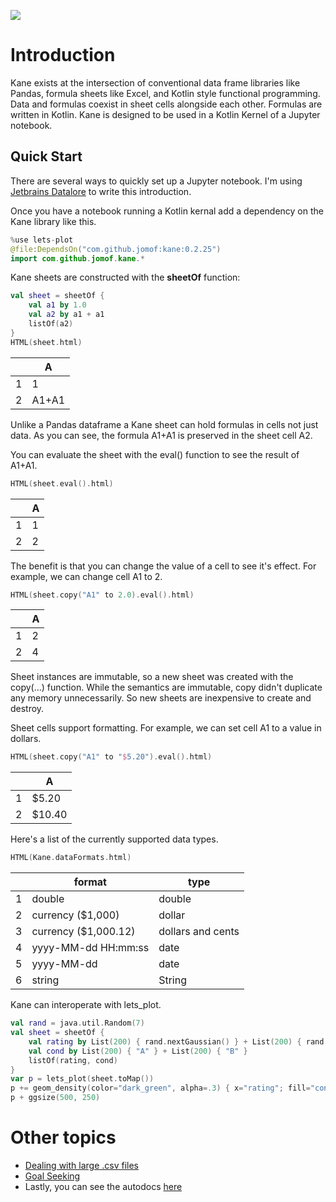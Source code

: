 [![](https://jitpack.io/v/jomof/kane.svg)](https://jitpack.io/#jomof/kane)

# Introduction
Kane exists at the intersection of conventional data frame libraries like Pandas, formula sheets like Excel, and Kotlin style functional programming. Data and formulas coexist in sheet cells alongside each other. Formulas are written in Kotlin. Kane is designed to be used in a Kotlin Kernel of a Jupyter notebook.

## Quick Start
There are several ways to quickly set up a Jupyter notebook. I'm using [Jetbrains Datalore](https://datalore.jetbrains.com/) to write this introduction.

Once you have a notebook running a Kotlin kernal add a dependency on the Kane library like this.


```kotlin
%use lets-plot
@file:DependsOn("com.github.jomof:kane:0.2.25")
import com.github.jomof.kane.*
```


<div id="tEIogq"></div>
<script type="text/javascript" data-lets-plot-script="library">
    if(!window.letsPlotCallQueue) {
        window.letsPlotCallQueue = [];
    }; 
    window.letsPlotCall = function(f) {
        window.letsPlotCallQueue.push(f);
    };
    (function() {
        var script = document.createElement("script");
        script.type = "text/javascript";
        script.src = "https://dl.bintray.com/jetbrains/lets-plot/lets-plot-1.5.2.min.js";
        script.onload = function() {
            window.letsPlotCall = function(f) {f();};
            window.letsPlotCallQueue.forEach(function(f) {f();});
            window.letsPlotCallQueue = [];


        };
        script.onerror = function(event) {
            window.letsPlotCall = function(f) {};
            window.letsPlotCallQueue = [];
            var div = document.createElement("div");
            div.style.color = 'darkred';
            div.textContent = 'Error loading Lets-Plot JS';
            document.getElementById("tEIogq").appendChild(div);
        };
        var e = document.getElementById("tEIogq");
        e.appendChild(script);
    })();
</script>


Kane sheets are constructed with the **sheetOf** function:


```kotlin
val sheet = sheetOf {
    val a1 by 1.0
    val a2 by a1 + a1
    listOf(a2)
}
HTML(sheet.html)
```





<table id="table_id" class="display">
<thead><tr>
  <th/><th>A</th></thead></tr>
  <tbody>
    <tr><td>1</td><td>1</td></tr>
    <tr><td>2</td><td>A1+A1</td></tr>
  </tbody>
</table>




Unlike a Pandas dataframe a Kane sheet can hold formulas in cells not just data. As you can see, the formula A1+A1 is preserved in the sheet cell A2.

You can evaluate the sheet with the eval() function to see the result of A1+A1.


```kotlin
HTML(sheet.eval().html)
```





<table id="table_id" class="display">
<thead><tr>
  <th/><th>A</th></thead></tr>
  <tbody>
    <tr><td>1</td><td>1</td></tr>
    <tr><td>2</td><td>2</td></tr>
  </tbody>
</table>




The benefit is that you can change the value of a cell to see it's effect. For example, we can change cell A1 to 2. 


```kotlin
HTML(sheet.copy("A1" to 2.0).eval().html)
```





<table id="table_id" class="display">
<thead><tr>
  <th/><th>A</th></thead></tr>
  <tbody>
    <tr><td>1</td><td>2</td></tr>
    <tr><td>2</td><td>4</td></tr>
  </tbody>
</table>




Sheet instances are immutable, so a new sheet was created with the copy(...) function. While the semantics are immutable, copy didn't duplicate any memory unnecessarily. So new sheets are inexpensive to create and destroy. 

Sheet cells support formatting. For example, we can set cell A1 to a value in dollars.


```kotlin
HTML(sheet.copy("A1" to "$5.20").eval().html)
```





<table id="table_id" class="display">
<thead><tr>
  <th/><th>A</th></thead></tr>
  <tbody>
    <tr><td>1</td><td>$5.20</td></tr>
    <tr><td>2</td><td>$10.40</td></tr>
  </tbody>
</table>




Here's a list of the currently supported data types.


```kotlin
HTML(Kane.dataFormats.html)
```





<table id="table_id" class="display">
<thead><tr>
  <th/><th>format</th><th>type</th></thead></tr>
  <tbody>
    <tr><td>1</td><td>double</td><td>double</td></tr>
    <tr><td>2</td><td>currency ($1,000)</td><td>dollar</td></tr>
    <tr><td>3</td><td>currency ($1,000.12)</td><td>dollars and cents</td></tr>
    <tr><td>4</td><td>yyyy-MM-dd HH:mm:ss</td><td>date</td></tr>
    <tr><td>5</td><td>yyyy-MM-dd</td><td>date</td></tr>
    <tr><td>6</td><td>string</td><td>String</td></tr>
  </tbody>
</table>




Kane can interoperate with lets_plot.


```kotlin
val rand = java.util.Random(7)
val sheet = sheetOf {
    val rating by List(200) { rand.nextGaussian() } + List(200) { rand.nextGaussian() * 1.5 + 1.5 }
    val cond by List(200) { "A" } + List(200) { "B" }
    listOf(rating, cond)
}
var p = lets_plot(sheet.toMap())
p += geom_density(color="dark_green", alpha=.3) { x="rating"; fill="cond" }
p + ggsize(500, 250)
```




   <div id="Rq9MIt"></div>
   <script type="text/javascript" data-lets-plot-script="plot">
       (function() {
           var plotSpec={
'mapping':{
},
'data':{
},
'ggsize':{
'width':500,
'height':250
},
'kind':"plot",
'scales':[],
'layers':[{
'stat':"density",
'mapping':{
'x':"rating",
'fill':"cond"
},
'color':"dark_green",
'data':{
'rating':[-3.1389504569691082,-3.1198384477881436,-3.1007264386071784,-3.0816144294262138,-3.0625024202452487,-3.043390411064284,-3.024278401883319,-3.005166392702354,-2.986054383521389,-2.9669423743404244,-2.9478303651594593,-2.9287183559784946,-2.9096063467975295,-2.890494337616565,-2.8713823284355997,-2.852270319254635,-2.83315831007367,-2.8140463008927052,-2.79493429171174,-2.7758222825307755,-2.7567102733498103,-2.7375982641688457,-2.7184862549878805,-2.699374245806916,-2.6802622366259508,-2.661150227444986,-2.642038218264021,-2.6229262090830563,-2.603814199902091,-2.5847021907211265,-2.5655901815401614,-2.5464781723591967,-2.5273661631782316,-2.508254153997267,-2.489142144816302,-2.470030135635337,-2.450918126454372,-2.4318061172734073,-2.4126941080924422,-2.3935820989114776,-2.3744700897305124,-2.3553580805495478,-2.3362460713685826,-2.317134062187618,-2.298022053006653,-2.278910043825688,-2.259798034644723,-2.2406860254637584,-2.2215740162827933,-2.2024620071018286,-2.183349997920864,-2.164237988739899,-2.1451259795589337,-2.126013970377969,-2.1069019611970043,-2.0877899520160392,-2.068677942835074,-2.0495659336541094,-2.0304539244731448,-2.0113419152921796,-1.9922299061112148,-1.9731178969302499,-1.954005887749285,-1.93489387856832,-1.9157818693873552,-1.8966698602063903,-1.8775578510254254,-1.8584458418444605,-1.8393338326634956,-1.8202218234825307,-1.8011098143015658,-1.781997805120601,-1.762885795939636,-1.7437737867586711,-1.7246617775777062,-1.7055497683967413,-1.6864377592157764,-1.6673257500348115,-1.6482137408538466,-1.6291017316728817,-1.6099897224919169,-1.590877713310952,-1.571765704129987,-1.5526536949490222,-1.5335416857680573,-1.5144296765870924,-1.4953176674061275,-1.4762056582251626,-1.4570936490441977,-1.4379816398632328,-1.418869630682268,-1.399757621501303,-1.3806456123203381,-1.3615336031393732,-1.3424215939584083,-1.3233095847774434,-1.3041975755964788,-1.2850855664155139,-1.265973557234549,-1.246861548053584,-1.2277495388726192,-1.2086375296916543,-1.1895255205106894,-1.1704135113297245,-1.1513015021487596,-1.1321894929677945,-1.1130774837868298,-1.0939654746058647,-1.0748534654249,-1.055741456243935,-1.0366294470629702,-1.017517437882005,-0.9984054287010404,-0.9792934195200753,-0.9601814103391106,-0.9410694011581455,-0.9219573919771809,-0.9028453827962157,-0.8837333736152511,-0.8646213644342859,-0.8455093552533213,-0.8263973460723562,-0.8072853368913915,-0.7881733277104264,-0.7690613185294617,-0.7499493093484966,-0.7308373001675319,-0.7117252909865668,-0.6926132818056021,-0.6735012726246374,-0.6543892634436723,-0.6352772542627076,-0.6161652450817425,-0.5970532359007779,-0.5779412267198127,-0.5588292175388481,-0.539717208357883,-0.5206051991769183,-0.5014931899959532,-0.4823811808149885,-0.46326917163402337,-0.4441571624530587,-0.4250451532720936,-0.4059331440911289,-0.3868211349101638,-0.3677091257291991,-0.348597116548234,-0.3294851073672693,-0.3103730981863042,-0.29126108900533954,-0.2721490798243744,-0.25303707064340974,-0.23392506146244463,-0.21481305228147995,-0.19570104310051484,-0.17658903391955016,-0.15747702473858505,-0.13836501555762037,-0.11925300637665526,-0.10014099719569058,-0.08102898801472547,-0.061916978833760794,-0.04280496965279568,-0.023692960471831004,-0.004580951290865887,0.014531057890098786,0.033643067071063903,0.05275507625202858,0.0718670854329937,0.09097909461395837,0.11009110379492348,0.12920311297588816,0.14831512215685327,0.16742713133781795,0.18653914051878306,0.20565114969974774,0.22476315888071285,0.24387516806167753,0.26298717724264264,0.2820991864236073,0.30121119560457243,0.3203232047855371,0.3394352139665022,0.3585472231474669,0.377659232328432,0.3967712415093967,0.4158832506903618,0.4349952598713265,0.4541072690522916,0.47321927823325627,0.4923312874142214,0.5114432965951861,0.5305553057761507,0.5496673149571158,0.5687793241380805,0.5878913333190456,0.6070033425000103,0.6261153516809754,0.6452273608619401,0.6643393700429052,0.6834513792238699,0.702563388404835,0.7216753975857997,0.7407874067667648,0.7598994159477295,0.7790114251286946,0.7981234343096593,0.8172354434906244,0.836347452671589,0.8554594618525542,0.8745714710335193,0.8936834802144835,0.9127954893954486,0.9319074985764138,0.9510195077573789,0.9701315169383431,0.9892435261193082,1.0083555353002733,1.0274675444812384,1.0465795536622027,1.0656915628431678,1.084803572024133,1.103915581205098,1.1230275903860623,1.1421395995670274,1.1612516087479925,1.1803636179289576,1.1994756271099218,1.218587636290887,1.237699645471852,1.2568116546528172,1.2759236638337814,1.2950356730147465,1.3141476821957117,1.3332596913766768,1.352371700557641,1.3714837097386061,1.3905957189195712,1.4097077281005364,1.4288197372815006,1.4479317464624657,1.4670437556434308,1.486155764824396,1.5052677740053602,1.5243797831863253,1.5434917923672904,1.5626038015482555,1.5817158107292197,1.6008278199101849,1.61993982909115,1.639051838272115,1.6581638474530793,1.6772758566340444,1.6963878658150096,1.7154998749959747,1.734611884176939,1.753723893357904,1.7728359025388691,1.7919479117198334,1.8110599209007985,1.8301719300817636,1.8492839392627287,1.868395948443693,1.887507957624658,1.9066199668056232,1.9257319759865883,1.9448439851675525,1.9639559943485176,1.9830680035294828,2.002180012710448,2.021292021891412,2.0404040310723772,2.0595160402533423,2.0786280494343075,2.0977400586152717,2.116852067796237,2.135964076977202,2.155076086158167,2.1741880953391313,2.1933001045200964,2.2124121137010615,2.2315241228820266,2.250636132062991,2.269748141243956,2.288860150424921,2.307972159605886,2.3270841687868504,2.3461961779678155,2.3653081871487807,2.384420196329746,2.40353220551071,2.422644214691675,2.4417562238726402,2.4608682330536054,2.4799802422345696,2.4990922514155347,2.5182042605965,2.537316269777465,2.556428278958429,2.5755402881393943,2.5946522973203594,2.6137643065013245,2.6328763156822887,2.651988324863254,2.671100334044219,2.690212343225184,2.7093243524061483,2.7284363615871134,2.7475483707680786,2.7666603799490437,2.785772389130008,2.804884398310973,2.823996407491938,2.8431084166729033,2.8622204258538675,2.8813324350348326,2.9004444442157977,2.919556453396763,2.938668462577727,2.957780471758692,2.9768924809396573,2.9960044901206215,3.0151164993015867,3.0342285084825518,3.053340517663517,3.072452526844481,3.0915645360254462,3.1106765452064113,3.1297885543873765,3.1489005635683407,3.168012572749306,3.187124581930271,3.206236591111236,3.2253486002922003,3.2444606094731654,3.2635726186541305,3.2826846278350956,3.30179663701606,3.320908646197025,3.34002065537799,3.359132664558955,3.3782446737399194,3.3973566829208846,3.4164686921018497,3.435580701282815,3.454692710463779,3.473804719644744,3.4929167288257092,3.5120287380066744,3.5311407471876386,3.5502527563686037,3.569364765549569,3.588476774730534,3.607588783911498,3.6267007930924633,3.6458128022734284,3.6649248114543935,3.6840368206353578,3.703148829816323,3.722260838997288,3.741372848178253,3.7604848573592173,3.7795968665401825,3.7987088757211476,3.8178208849021127,3.836932894083077,3.856044903264042,3.875156912445007,3.8942689216259723,3.9133809308069365,3.9324929399879016,3.9516049491688667,3.970716958349832,3.989828967530796,4.008940976711761,4.028052985892726,4.047164995073691,4.066277004254656,4.085389013435621,4.104501022616586,4.123613031797551,4.142725040978515,4.16183705015948,4.1809490593404455,4.20006106852141,4.219173077702375,4.23828508688334,4.257397096064305,4.276509105245269,4.295621114426234,4.3147331236071995,4.333845132788165,4.352957141969129,4.372069151150094,4.391181160331059,4.410293169512024,4.429405178692988,4.448517187873954,4.467629197054919,4.486741206235884,4.505853215416848,4.524965224597813,4.544077233778778,4.563189242959743,4.582301252140708,4.601413261321673,4.620525270502638,4.639637279683603,4.658749288864567,4.677861298045532,4.696973307226497,4.7160853164074625,4.735197325588427,4.754309334769392,4.773421343950357,4.792533353131322,4.811645362312286,4.8307573714932515,4.849869380674217,4.868981389855182,4.888093399036147,4.907205408217112,4.926317417398075,4.94542942657904,4.9645414357600055,4.983653444940971,5.002765454121936,5.021877463302901,5.040989472483866,5.060101481664831,5.079213490845794,5.0983255000267595,5.117437509207725,5.13654951838869,5.155661527569655,5.17477353675062,5.193885545931585,5.21299755511255,5.232109564293514,5.251221573474479,5.270333582655444,5.289445591836409,5.308557601017374,5.327669610198339,5.346781619379304,5.365893628560269,5.385005637741233,5.404117646922198,5.423229656103163,5.442341665284128,5.461453674465093,5.480565683646058,5.4996776928270235,5.518789702007987,5.537901711188952,5.557013720369917,5.576125729550882,5.595237738731847,5.614349747912812,5.6334617570937775,5.652573766274743,5.671685775455706,5.690797784636671,5.709909793817636,5.729021802998601,5.748133812179566,5.7672458213605315,5.786357830541497,5.805469839722462,5.824581848903425,5.84369385808439,5.862805867265355,5.8819178764463205,5.901029885627286,5.920141894808251,5.939253903989216,5.958365913170181,5.977477922351144,5.996589931532109,6.0157019407130745,6.03481394989404,6.053925959075005,6.07303796825597,6.092149977436935,6.1112619866179,6.130373995798863,6.149486004979829,6.168598014160794,6.187710023341759,6.206822032522724,6.225934041703689,6.245046050884654,6.264158060065619,6.283270069246583,6.302382078427548,6.321494087608513,6.340606096789478,6.359718105970443,6.378830115151408,6.397942124332373,6.417054133513338,6.436166142694302,6.455278151875267,6.474390161056232,6.493502170237197,6.512614179418162,6.531726188599127,6.5508381977800925,6.569950206961058,6.589062216142021,6.608174225322986,6.627286234503951,-3.1389504569691082,-3.1198384477881436,-3.1007264386071784,-3.0816144294262138,-3.0625024202452487,-3.043390411064284,-3.024278401883319,-3.005166392702354,-2.986054383521389,-2.9669423743404244,-2.9478303651594593,-2.9287183559784946,-2.9096063467975295,-2.890494337616565,-2.8713823284355997,-2.852270319254635,-2.83315831007367,-2.8140463008927052,-2.79493429171174,-2.7758222825307755,-2.7567102733498103,-2.7375982641688457,-2.7184862549878805,-2.699374245806916,-2.6802622366259508,-2.661150227444986,-2.642038218264021,-2.6229262090830563,-2.603814199902091,-2.5847021907211265,-2.5655901815401614,-2.5464781723591967,-2.5273661631782316,-2.508254153997267,-2.489142144816302,-2.470030135635337,-2.450918126454372,-2.4318061172734073,-2.4126941080924422,-2.3935820989114776,-2.3744700897305124,-2.3553580805495478,-2.3362460713685826,-2.317134062187618,-2.298022053006653,-2.278910043825688,-2.259798034644723,-2.2406860254637584,-2.2215740162827933,-2.2024620071018286,-2.183349997920864,-2.164237988739899,-2.1451259795589337,-2.126013970377969,-2.1069019611970043,-2.0877899520160392,-2.068677942835074,-2.0495659336541094,-2.0304539244731448,-2.0113419152921796,-1.9922299061112148,-1.9731178969302499,-1.954005887749285,-1.93489387856832,-1.9157818693873552,-1.8966698602063903,-1.8775578510254254,-1.8584458418444605,-1.8393338326634956,-1.8202218234825307,-1.8011098143015658,-1.781997805120601,-1.762885795939636,-1.7437737867586711,-1.7246617775777062,-1.7055497683967413,-1.6864377592157764,-1.6673257500348115,-1.6482137408538466,-1.6291017316728817,-1.6099897224919169,-1.590877713310952,-1.571765704129987,-1.5526536949490222,-1.5335416857680573,-1.5144296765870924,-1.4953176674061275,-1.4762056582251626,-1.4570936490441977,-1.4379816398632328,-1.418869630682268,-1.399757621501303,-1.3806456123203381,-1.3615336031393732,-1.3424215939584083,-1.3233095847774434,-1.3041975755964788,-1.2850855664155139,-1.265973557234549,-1.246861548053584,-1.2277495388726192,-1.2086375296916543,-1.1895255205106894,-1.1704135113297245,-1.1513015021487596,-1.1321894929677945,-1.1130774837868298,-1.0939654746058647,-1.0748534654249,-1.055741456243935,-1.0366294470629702,-1.017517437882005,-0.9984054287010404,-0.9792934195200753,-0.9601814103391106,-0.9410694011581455,-0.9219573919771809,-0.9028453827962157,-0.8837333736152511,-0.8646213644342859,-0.8455093552533213,-0.8263973460723562,-0.8072853368913915,-0.7881733277104264,-0.7690613185294617,-0.7499493093484966,-0.7308373001675319,-0.7117252909865668,-0.6926132818056021,-0.6735012726246374,-0.6543892634436723,-0.6352772542627076,-0.6161652450817425,-0.5970532359007779,-0.5779412267198127,-0.5588292175388481,-0.539717208357883,-0.5206051991769183,-0.5014931899959532,-0.4823811808149885,-0.46326917163402337,-0.4441571624530587,-0.4250451532720936,-0.4059331440911289,-0.3868211349101638,-0.3677091257291991,-0.348597116548234,-0.3294851073672693,-0.3103730981863042,-0.29126108900533954,-0.2721490798243744,-0.25303707064340974,-0.23392506146244463,-0.21481305228147995,-0.19570104310051484,-0.17658903391955016,-0.15747702473858505,-0.13836501555762037,-0.11925300637665526,-0.10014099719569058,-0.08102898801472547,-0.061916978833760794,-0.04280496965279568,-0.023692960471831004,-0.004580951290865887,0.014531057890098786,0.033643067071063903,0.05275507625202858,0.0718670854329937,0.09097909461395837,0.11009110379492348,0.12920311297588816,0.14831512215685327,0.16742713133781795,0.18653914051878306,0.20565114969974774,0.22476315888071285,0.24387516806167753,0.26298717724264264,0.2820991864236073,0.30121119560457243,0.3203232047855371,0.3394352139665022,0.3585472231474669,0.377659232328432,0.3967712415093967,0.4158832506903618,0.4349952598713265,0.4541072690522916,0.47321927823325627,0.4923312874142214,0.5114432965951861,0.5305553057761507,0.5496673149571158,0.5687793241380805,0.5878913333190456,0.6070033425000103,0.6261153516809754,0.6452273608619401,0.6643393700429052,0.6834513792238699,0.702563388404835,0.7216753975857997,0.7407874067667648,0.7598994159477295,0.7790114251286946,0.7981234343096593,0.8172354434906244,0.836347452671589,0.8554594618525542,0.8745714710335193,0.8936834802144835,0.9127954893954486,0.9319074985764138,0.9510195077573789,0.9701315169383431,0.9892435261193082,1.0083555353002733,1.0274675444812384,1.0465795536622027,1.0656915628431678,1.084803572024133,1.103915581205098,1.1230275903860623,1.1421395995670274,1.1612516087479925,1.1803636179289576,1.1994756271099218,1.218587636290887,1.237699645471852,1.2568116546528172,1.2759236638337814,1.2950356730147465,1.3141476821957117,1.3332596913766768,1.352371700557641,1.3714837097386061,1.3905957189195712,1.4097077281005364,1.4288197372815006,1.4479317464624657,1.4670437556434308,1.486155764824396,1.5052677740053602,1.5243797831863253,1.5434917923672904,1.5626038015482555,1.5817158107292197,1.6008278199101849,1.61993982909115,1.639051838272115,1.6581638474530793,1.6772758566340444,1.6963878658150096,1.7154998749959747,1.734611884176939,1.753723893357904,1.7728359025388691,1.7919479117198334,1.8110599209007985,1.8301719300817636,1.8492839392627287,1.868395948443693,1.887507957624658,1.9066199668056232,1.9257319759865883,1.9448439851675525,1.9639559943485176,1.9830680035294828,2.002180012710448,2.021292021891412,2.0404040310723772,2.0595160402533423,2.0786280494343075,2.0977400586152717,2.116852067796237,2.135964076977202,2.155076086158167,2.1741880953391313,2.1933001045200964,2.2124121137010615,2.2315241228820266,2.250636132062991,2.269748141243956,2.288860150424921,2.307972159605886,2.3270841687868504,2.3461961779678155,2.3653081871487807,2.384420196329746,2.40353220551071,2.422644214691675,2.4417562238726402,2.4608682330536054,2.4799802422345696,2.4990922514155347,2.5182042605965,2.537316269777465,2.556428278958429,2.5755402881393943,2.5946522973203594,2.6137643065013245,2.6328763156822887,2.651988324863254,2.671100334044219,2.690212343225184,2.7093243524061483,2.7284363615871134,2.7475483707680786,2.7666603799490437,2.785772389130008,2.804884398310973,2.823996407491938,2.8431084166729033,2.8622204258538675,2.8813324350348326,2.9004444442157977,2.919556453396763,2.938668462577727,2.957780471758692,2.9768924809396573,2.9960044901206215,3.0151164993015867,3.0342285084825518,3.053340517663517,3.072452526844481,3.0915645360254462,3.1106765452064113,3.1297885543873765,3.1489005635683407,3.168012572749306,3.187124581930271,3.206236591111236,3.2253486002922003,3.2444606094731654,3.2635726186541305,3.2826846278350956,3.30179663701606,3.320908646197025,3.34002065537799,3.359132664558955,3.3782446737399194,3.3973566829208846,3.4164686921018497,3.435580701282815,3.454692710463779,3.473804719644744,3.4929167288257092,3.5120287380066744,3.5311407471876386,3.5502527563686037,3.569364765549569,3.588476774730534,3.607588783911498,3.6267007930924633,3.6458128022734284,3.6649248114543935,3.6840368206353578,3.703148829816323,3.722260838997288,3.741372848178253,3.7604848573592173,3.7795968665401825,3.7987088757211476,3.8178208849021127,3.836932894083077,3.856044903264042,3.875156912445007,3.8942689216259723,3.9133809308069365,3.9324929399879016,3.9516049491688667,3.970716958349832,3.989828967530796,4.008940976711761,4.028052985892726,4.047164995073691,4.066277004254656,4.085389013435621,4.104501022616586,4.123613031797551,4.142725040978515,4.16183705015948,4.1809490593404455,4.20006106852141,4.219173077702375,4.23828508688334,4.257397096064305,4.276509105245269,4.295621114426234,4.3147331236071995,4.333845132788165,4.352957141969129,4.372069151150094,4.391181160331059,4.410293169512024,4.429405178692988,4.448517187873954,4.467629197054919,4.486741206235884,4.505853215416848,4.524965224597813,4.544077233778778,4.563189242959743,4.582301252140708,4.601413261321673,4.620525270502638,4.639637279683603,4.658749288864567,4.677861298045532,4.696973307226497,4.7160853164074625,4.735197325588427,4.754309334769392,4.773421343950357,4.792533353131322,4.811645362312286,4.8307573714932515,4.849869380674217,4.868981389855182,4.888093399036147,4.907205408217112,4.926317417398075,4.94542942657904,4.9645414357600055,4.983653444940971,5.002765454121936,5.021877463302901,5.040989472483866,5.060101481664831,5.079213490845794,5.0983255000267595,5.117437509207725,5.13654951838869,5.155661527569655,5.17477353675062,5.193885545931585,5.21299755511255,5.232109564293514,5.251221573474479,5.270333582655444,5.289445591836409,5.308557601017374,5.327669610198339,5.346781619379304,5.365893628560269,5.385005637741233,5.404117646922198,5.423229656103163,5.442341665284128,5.461453674465093,5.480565683646058,5.4996776928270235,5.518789702007987,5.537901711188952,5.557013720369917,5.576125729550882,5.595237738731847,5.614349747912812,5.6334617570937775,5.652573766274743,5.671685775455706,5.690797784636671,5.709909793817636,5.729021802998601,5.748133812179566,5.7672458213605315,5.786357830541497,5.805469839722462,5.824581848903425,5.84369385808439,5.862805867265355,5.8819178764463205,5.901029885627286,5.920141894808251,5.939253903989216,5.958365913170181,5.977477922351144,5.996589931532109,6.0157019407130745,6.03481394989404,6.053925959075005,6.07303796825597,6.092149977436935,6.1112619866179,6.130373995798863,6.149486004979829,6.168598014160794,6.187710023341759,6.206822032522724,6.225934041703689,6.245046050884654,6.264158060065619,6.283270069246583,6.302382078427548,6.321494087608513,6.340606096789478,6.359718105970443,6.378830115151408,6.397942124332373,6.417054133513338,6.436166142694302,6.455278151875267,6.474390161056232,6.493502170237197,6.512614179418162,6.531726188599127,6.5508381977800925,6.569950206961058,6.589062216142021,6.608174225322986,6.627286234503951],
'cond':["A","A","A","A","A","A","A","A","A","A","A","A","A","A","A","A","A","A","A","A","A","A","A","A","A","A","A","A","A","A","A","A","A","A","A","A","A","A","A","A","A","A","A","A","A","A","A","A","A","A","A","A","A","A","A","A","A","A","A","A","A","A","A","A","A","A","A","A","A","A","A","A","A","A","A","A","A","A","A","A","A","A","A","A","A","A","A","A","A","A","A","A","A","A","A","A","A","A","A","A","A","A","A","A","A","A","A","A","A","A","A","A","A","A","A","A","A","A","A","A","A","A","A","A","A","A","A","A","A","A","A","A","A","A","A","A","A","A","A","A","A","A","A","A","A","A","A","A","A","A","A","A","A","A","A","A","A","A","A","A","A","A","A","A","A","A","A","A","A","A","A","A","A","A","A","A","A","A","A","A","A","A","A","A","A","A","A","A","A","A","A","A","A","A","A","A","A","A","A","A","A","A","A","A","A","A","A","A","A","A","A","A","A","A","A","A","A","A","A","A","A","A","A","A","A","A","A","A","A","A","A","A","A","A","A","A","A","A","A","A","A","A","A","A","A","A","A","A","A","A","A","A","A","A","A","A","A","A","A","A","A","A","A","A","A","A","A","A","A","A","A","A","A","A","A","A","A","A","A","A","A","A","A","A","A","A","A","A","A","A","A","A","A","A","A","A","A","A","A","A","A","A","A","A","A","A","A","A","A","A","A","A","A","A","A","A","A","A","A","A","A","A","A","A","A","A","A","A","A","A","A","A","A","A","A","A","A","A","A","A","A","A","A","A","A","A","A","A","A","A","A","A","A","A","A","A","A","A","A","A","A","A","A","A","A","A","A","A","A","A","A","A","A","A","A","A","A","A","A","A","A","A","A","A","A","A","A","A","A","A","A","A","A","A","A","A","A","A","A","A","A","A","A","A","A","A","A","A","A","A","A","A","A","A","A","A","A","A","A","A","A","A","A","A","A","A","A","A","A","A","A","A","A","A","A","A","A","A","A","A","A","A","A","A","A","A","A","A","A","A","A","A","A","A","A","A","A","A","A","A","A","A","A","A","A","A","A","A","A","A","A","A","A","A","A","A","A","A","A","A","A","A","A","A","A","A","A","A","A","A","A","A","A","A","A","A","A","A","A","A","A","A","A","A","A","A","A","A","A","A","A","A","B","B","B","B","B","B","B","B","B","B","B","B","B","B","B","B","B","B","B","B","B","B","B","B","B","B","B","B","B","B","B","B","B","B","B","B","B","B","B","B","B","B","B","B","B","B","B","B","B","B","B","B","B","B","B","B","B","B","B","B","B","B","B","B","B","B","B","B","B","B","B","B","B","B","B","B","B","B","B","B","B","B","B","B","B","B","B","B","B","B","B","B","B","B","B","B","B","B","B","B","B","B","B","B","B","B","B","B","B","B","B","B","B","B","B","B","B","B","B","B","B","B","B","B","B","B","B","B","B","B","B","B","B","B","B","B","B","B","B","B","B","B","B","B","B","B","B","B","B","B","B","B","B","B","B","B","B","B","B","B","B","B","B","B","B","B","B","B","B","B","B","B","B","B","B","B","B","B","B","B","B","B","B","B","B","B","B","B","B","B","B","B","B","B","B","B","B","B","B","B","B","B","B","B","B","B","B","B","B","B","B","B","B","B","B","B","B","B","B","B","B","B","B","B","B","B","B","B","B","B","B","B","B","B","B","B","B","B","B","B","B","B","B","B","B","B","B","B","B","B","B","B","B","B","B","B","B","B","B","B","B","B","B","B","B","B","B","B","B","B","B","B","B","B","B","B","B","B","B","B","B","B","B","B","B","B","B","B","B","B","B","B","B","B","B","B","B","B","B","B","B","B","B","B","B","B","B","B","B","B","B","B","B","B","B","B","B","B","B","B","B","B","B","B","B","B","B","B","B","B","B","B","B","B","B","B","B","B","B","B","B","B","B","B","B","B","B","B","B","B","B","B","B","B","B","B","B","B","B","B","B","B","B","B","B","B","B","B","B","B","B","B","B","B","B","B","B","B","B","B","B","B","B","B","B","B","B","B","B","B","B","B","B","B","B","B","B","B","B","B","B","B","B","B","B","B","B","B","B","B","B","B","B","B","B","B","B","B","B","B","B","B","B","B","B","B","B","B","B","B","B","B","B","B","B","B","B","B","B","B","B","B","B","B","B","B","B","B","B","B","B","B","B","B","B","B","B","B","B","B","B","B","B","B","B","B","B","B","B","B","B","B","B","B","B","B","B","B","B","B","B","B","B","B","B","B","B","B","B","B","B","B","B","B","B","B","B","B","B","B","B","B","B","B","B","B","B","B","B","B","B","B"],
'..density..':[0.001697142132661994,0.001939666773437374,0.0022094530212266776,0.0025084072345250576,0.002838404961850034,0.003201265472360055,0.0035987248862895628,0.004032408404270344,0.004503802222799067,0.005014225803866611,0.005564805236259073,0.006156448480365216,0.0067898233236526485,0.007465338886712522,0.008183131506748738,0.008943055784022859,0.009744681505256186,0.010587297055461669,0.011469919796337335,0.012391313726586618,0.01335001454999377,0.014344362064706849,0.015372539557169685,0.016432619642875086,0.017522615751013448,0.018640538209433958,0.019784453659002766,0.020952546321605967,0.022143179472864018,0.02335495533784531,0.024586771543680167,0.025837872233806312,0.027107891979952167,0.028396890723353118,0.029705378137474283,0.031034326029701572,0.03238516768564617,0.03375978340094702,0.0351604718333911,0.03658990723214009,0.03805108304820494,0.039547242886719694,0.04108180021155336,0.04265824864018456,0.044280065055353195,0.045950608094122665,0.047673014840212434,0.049450098729172984,0.051284251768012185,0.05317735416399267,0.0551306943476502,0.05714490216241764,0.05921989768122752,0.06135485770658347,0.06354820152603058,0.0657975969443048,0.06809998701422777,0.07045163726049684,0.0728482025553749,0.07528481218519406,0.0777561710637375,0.0802566745242015,0.0827805336749176,0.08532190795204532,0.08787504125830754,0.0904343979498324,0.09299479492813643,0.0955515262114279,0.09810047659419077,0.10063822134734922,0.10316210934997024,0.10567032756057144,0.10816194531194027,0.11063693752618554,0.11309618657374221,0.11554146311837074,0.11797538687792303,0.12040136876776936,0.12282353636298474,0.12524664500283605,0.12767597715685292,0.13011723287017823,0.13257641420566213,0.1350597066042283,0.13757336000020806,0.14012357236475684,0.14271637812094032,0.14535754359322214,0.148052471337474,0.15080611486085807,0.1536229048987845,0.15650668808177715,0.15946067850939746,0.16248742245956455,0.16558877620481485,0.16876589668437575,0.17201924459154438,0.17534859927636512,0.17875308472855955,0.1822312057882459,0.1857808936248137,0.18939955942015693,0.1930841550851127,0.19683123972290592,0.20063705042845636,0.2044975758781389,0.20840863102448878,0.21236593107091256,0.21636516277188342,0.22040205099584473,0.224472418414166,0.2285722361537805,0.23269766328718755,0.23684507314363398,0.2410110646195773,0.24519245695179012,0.2493862667954123,0.2535896669199381,0.257799926391371,0.26201433273624575,0.26623009726536234,0.2704442454497883,0.27465349496295294,0.27885412470157134,0.2830418387442055,0.28721162976875714,0.29135764689951515,0.2954730732637969,0.2995500186849929,0.30357943290567624,0.30755104451048915,0.31145333030010547,0.31527351925872954,0.31899763446999785,0.32261057538914834,0.32609624179895347,0.3294376995953064,0.33261738730230667,0.33561736094634476,0.3384195736658559,0.3410061852401015,0.3433598956268751,0.34546429564269504,0.34730422713261366,0.3488661443873047,0.3501384681929982,0.35111192375838923,0.3517798538574665,0.35213849885641807,0.35218723584724726,0.35192876987458965,0.35136927119373296,0.35051845361022144,0.34938959019409954,0.3479994640013468,0.3463682528364515,0.34451934851779464,0.34247911252667024,0.3402765712978,0.33794305571297706,0.3355117905615684,0.333017440807302,0.3304956224288064,0.32798238636480315,0.3255136846806379,0.32312482847215807,0.3208499472309528,0.3187214594107841,0.3167695637613348,0.3150217606384342,0.3135024119689957,0.31223234785628373,0.31122852697160236,0.31050375690913923,0.31006647960046496,0.30992062571466944,0.31006554073105047,0.3104959840863699,0.3112022014911176,0.31217006920229673,0.31338130775712386,0.3148137614353421,0.3164417385492793,0.3182364065809304,0.3201662352133083,0.32219747945641813,0.32429469436191277,0.32642127226791934,0.3285399931275401,0.3306135782592984,0.33260523782081974,0.33447920245082585,0.33620122984860806,0.33773907756078736,0.3390629339154531,0.34014579987328863,0.34096381554037225,0.34149652619088394,0.3417270838596586,0.3416423818610317,0.3412331209457195,0.34049380719307204,0.3394226831219359,0.33802159485814975,0.3362957994889505,0.3342537179330584,0.3319066397304289,0.32926838708024986,0.3263549462058905,0.32318407468138,0.31977489370099965,0.3161474744025749,0.31232242726325077,0.30832050327731514,0.3041622151089257,0.2998674857044677,0.29545533097143545,0.2909435821099819,0.2863486520503877,0.2816853492384841,0.27696674075705824,0.2722040655105554,0.2674066969682367,0.2625821537906565,0.257736155586049,0.25287272008306366,0.24799429718555152,0.24310193470971364,0.23819547010418318,0.233273742124145,0.22833481627055863,0.22337621780903064,0.2183951663394178,0.21338880618267195,0.2083544272685117,0.20328967172694995,0.1981927219878321,0.19306246685428885,0.18789864271743992,0.1827019478008328,0.1774741280452562,0.17221803395087765,0.1669376483691794,0.16163808586921619,0.15632556488072458,0.1510073543322415,0.14569169694932632,0.140387711751924,0.1351052785882567,0.12985490776452446,0.1246475979756462,0.11949468581425078,0.11440769013621922,0.10939815449557899,0.10447749073469374,0.09965682663367126,0.09494686029269594,0.09035772365023016,0.08589885723689146,0.08157889793784627,0.07740558119443793,0.07338565872712419,0.06952483251499411,0.06582770542996391,0.06229774860332635,0.05893728530473946,0.05574749084404263,0.052728407768211145,0.04987897542180493,0.0471970727705498,0.04467957325412794,0.042322410334560606,0.040120652338526706,0.038068585152543806,0.03615980131562738,0.034387294061003236,0.03274355488285513,0.031220673242293436,0.029810437075527343,0.028504432823933813,0.027294143768366766,0.026171045517342936,0.02512669757010712,0.02415282995104682,0.023241423992052722,0.02238478642509423,0.021575616039572375,0.020807062258956024,0.02007277509963395,0.019366946092258017,0.018684339872033183,0.0180203162787141,0.01737084294811144,0.01673249852262715,0.016102466756037655,0.015478521934198337,0.01485900617494055,0.014242799303328592,0.013629282118772592,0.013018293974541106,0.012410085674646331,0.01180526875507204,0.011204762253773641,0.010609738085490025,0.01002156612275376,0.00944176004406181,0.008871924945373843,0.00831370762417381,0.007768750339245112,0.007238648727660414,0.006724914427315955,0.006228942812969556,0.0057519861105909,0.005295132013239429,0.00485928778574487,0.004445169718871264,0.004053297679578421,0.003683994405020299,0.00333738910593143,0.00301342488124047,0.0027118694006062634,0.0024323282849197073,0.0021742606058724333,0.0019369959331453962,0.001719752379868615,0.0015216551316686558,0.0013417549895493376,0.0011790465096271935,0.0010324853809341222,9.010047437532815E-4,7.835302130727248E-4,6.789934327496251E-4,5.863440441678063E-4,5.045600071354784E-4,4.326562594153664E-4,3.696917438297021E-4,3.1477486786537915E-4,2.6706748992978143E-4,2.257875489353887E-4,1.9021046999624137E-4,1.596694891499869E-4,1.335550447572687E-4,1.1131338324874461E-4,9.244452291649252E-5,7.649971222719728E-5,6.307850940501933E-5,5.1825598492098206E-5,4.242744438895948E-5,3.460887608086382E-5,2.812967386631381E-5,2.27812233344759E-5,1.8383286419981804E-5,1.4780928346739851E-5,1.184162883250889E-5,9.452596671003674E-6,7.518298787442163E-6,5.958208076438694E-6,4.704768737797484E-6,3.701573355064819E-6,2.9017425205048517E-6,2.266495290850603E-6,1.7638970454357922E-6,1.36777029474642E-6,1.0567535381772573E-6,8.134932859733916E-7,6.239547416730951E-7,4.768372977354867E-7,3.6308184944663415E-7,2.754579130579004E-7,2.082195870180377E-7,1.5682047431056492E-7,1.1767875324206134E-7,8.798461620646498E-8,6.554327124595745E-8,4.8647606384082716E-8,3.597544383423509E-8,2.6507056729487404E-8,1.945928480667687E-8,1.4233169885894822E-8,1.0372541220228426E-8,7.53142027390978E-9,5.448490367723546E-9,3.927195384985409E-9,2.820299861043066E-9,2.0179665858926207E-9,1.4385932781772838E-9,1.0218024258493074E-9,7.231030043467202E-10,5.098439085429688E-10,3.581604654182814E-10,2.5068071169921604E-10,1.7481012599037717E-10,1.2145466141006522E-10,8.407430309954295E-11,5.798469978126811E-11,3.984411359167777E-11,2.727816343140088E-11,1.86065509192076E-11,1.264491794376686E-11,8.561801497555161E-12,5.775810167372937E-12,3.882030206800813E-12,2.5995776099674027E-12,1.7343797171082322E-12,1.1528764191044737E-12,7.635160267502161E-13,5.037905968366923E-13,3.311906973475604E-13,2.169212293454173E-13,1.4155379889146404E-13,9.203144531863316E-14,5.961367578217197E-14,3.847248297911337E-14,2.4737106843755067E-14,1.5846804188856132E-14,1.0114124777176264E-14,6.4314439456598E-15,4.074571845235923E-15,2.5718671428041483E-15,1.617364456885825E-15,1.0133508487738224E-15,6.325634864876581E-16,3.934055833612043E-16,2.437635765305995E-16,1.5048346585136548E-16,9.255507212810306E-17,5.671565118800333E-17,3.462555010971866E-17,2.1061112347912256E-17,1.2763112588379257E-17,7.705882489317882E-18,4.635306623487641E-18,2.777951636504803E-18,1.6586732740833513E-18,9.867037951105666E-19,5.847932765169203E-19,3.453086067426649E-19,2.0314294271076525E-19,1.1906530442572174E-19,6.952767657446491E-20,4.045005014329086E-20,2.344601984748065E-20,1.353966037835159E-20,7.789953366093956E-21,4.465296052608157E-21,2.550080231739683E-21,1.450926766585255E-21,8.224794980190454E-22,4.645072447889355E-22,2.6136510857629954E-22,1.46517777927621E-22,8.183150205981084E-23,4.5534240998970714E-23,2.5243115615973826E-23,1.3942318053639127E-23,7.672097107394048E-24,4.2061056468474685E-24,2.2973816578976888E-24,1.2501810670325679E-24,6.777966106339346E-25,3.6611075627643623E-25,1.9702081930970715E-25,1.0563265784774885E-25,5.64248831512888E-26,3.0028208737822183E-26,1.5921148929618857E-26,8.410184641731025E-27,4.426115387224296E-27,2.320737061282652E-27,1.2123138897690718E-27,6.3094295398670395E-28,3.271530054745408E-28,1.6900419196944889E-28,8.698206644975845E-29,4.4601307154379504E-29,2.2785104071665766E-29,1.1596847686378017E-29,5.880501181486055E-30,2.970804876324009E-30,1.495268761985635E-30,7.498073403652439E-31,3.7459791886360002E-31,1.8645164949857E-31,9.245965091386747E-32,4.5679713692993564E-32,2.2484309598547867E-32,1.1026070282922185E-32,5.386999438050898E-33,2.6221530494579668E-33,1.2716102984023583E-33,6.1437691647083595E-34,2.9573352456273594E-34,1.418244171906498E-34,6.776199736844828E-35,3.225567229367995E-35,1.5297155144940666E-35,7.227696126260205E-36,3.402308636080818E-36,1.595629683025384E-36,7.455470434887273E-37,3.4705836335235898E-37,1.609587030617797E-37,7.437224185169535E-38,3.423668551426163E-38,1.5702071813753E-38,7.174746878185961E-39,3.266183362740466E-39,1.4813540511833885E-39,6.693626597978523E-40,3.0133416572059325E-40,1.3515108230516104E-40,6.039137489625035E-41,0.00451185794943689,0.004509114554541848,0.004498264121334244,0.004479417520536611,0.004452737416793283,0.004418437912951187,0.004376783852381581,0.004328089801804839,0.00427271874165513,0.004211080495095387,0.0041436299302824095,0.004070864973315836,0.003993324471421833,0.003911585947274148,0.003826263285906918,0.0037380043954042667,0.0036474888814548878,0.0035554257739446276,0.003462551341049292,0.0033696270228221674,0.003277437512097066,0.0031867890057141134,0.003098507643698069,0.00301343814816714,0.0029324426675209213,0.002856399824956519,0.0027862039637041925,0.002722764574677019,0.0026670058856137326,0.002619866584384008,0.002582299643043516,0.0025552722035938258,0.002539765481336784,0.002536774637327331,0.002547308567827527,0.002572389555945111,0.0026130527288883536,0.0026703452635603846,0.002745325283612065,0.002839060392620189,0.0029526257907889547,0.0030871019265018627,0.0032435716391756423,0.0034231167561659497,0.003626814113905698,0.003855730981960512,0.004110919878182437,0.004393412773531672,0.004704214696299315,0.005044296757261626,0.005414588629575013,0.005815970529805945,0.006249264759196659,0.0067152268768945166,0.00721453658921075,0.007747788450805251,0.008315482484796036,0.008918014838941288,0.009555668604018065,0.010228604928110025,0.010936854566513771,0.011680310011189634,0.01245871834594724,0.013271674973722563,0.014118618360248313,0.014998825934055207,0.015911411276008414,0.0168553227224629,0.017829343494630497,0.018832093452949946,0.01986203255923764,0.02091746611131675,0.021996551794854036,0.02309730857550524,0.024217627431437582,0.02535528390216007,0.02650795240467157,0.02767322224258714,0.028848615208495555,0.030031604654722037,0.03121963588331598,0.032410147682850055,0.03360059481789459,0.03478847125719879,0.03597133390902588,0.03714682661708415,0.038312704158367954,0.03946685597523132,0.04060732936837552,0.04173235187530681,0.0428403525603197,0.043929981947246566,0.04500013033507684,0.04604994424903738,0.047078840795713874,0.04808651971011543,0.04907297290501007,0.050038491358112565,0.05098366920046851,0.051909404899285964,0.0528168994601299,0.0537076516063896,0.054583449927820195,0.05544636202429301,0.05629872070521471,0.05714310733893055,0.05798233247938931,0.05881941392897147,0.05965755242628764,0.06050010517556224,0.06135055745959064,0.06221249260091361,0.06308956055552067,0.06398544543988054,0.06490383230522939,0.06584837348271833,0.06682265482915341,0.06783016220563881,0.06887424852046849,0.06995810166316989,0.07108471364877589,0.07225685128032686,0.07347702862343877,0.0747474815697082,0.07607014474596484,0.07744663100416332,0.07887821370225918,0.08036581196000393,0.08190997904546765,0.08351089401853556,0.08516835672687828,0.08688178621824509,0.08865022260063618,0.09047233234924278,0.09234641702626338,0.09427042534707811,0.09624196849404663,0.09825833854764739,0.1003165298740538,0.10241326327881137,0.1045450127082725,0.10670803425414445,0.10889839719214073,0.11111201676356297,0.1133446883889124,0.11559212298559084,0.117849983047626,0.12011391913436131,0.12237960640740209,0.12464278085098615,0.12689927481050622,0.12914505148729383,0.13137623803507234,0.13358915691475834,0.13578035517955012,0.13794663138146127,0.140085059813538,0.14219301182880537,0.14426817400732395,0.14630856297632522,0.14831253672494277,0.1502788022941452,0.15220641976372887,0.1540948025010974,0.15594371368056692,0.15775325912647814,0.15952387657789435,0.16125632151649294,0.16295164974176424,0.1646111969182244,0.16623655535735032,0.1678295483318204,0.16939220225076768,0.17092671705166546,0.17243543518666016,0.17392080959828288,0.17538537109118615,0.17683169551261899,0.17826237115465765,0.1796799667856673,0.18108700070716646,0.1824859112153006,0.18387902882378335,0.18526855057772193,0.1866565167556434,0.1880447902207637,0.18943503864263253,0.19082871976739146,0.19222706986962773,0.1936310954719265,0.1950415683704006,0.1964590239564895,0.1978837627778455,0.1993158552349286,0.20075514926565988,0.2022012808288201,0.20365368695839814,0.20511162112637524,0.20657417062093061,0.2080402756211969,0.2095087496288292,0.21097830090103528,0.21244755451951636,0.21391507472512472,0.21537938714894428,0.2168390005769069,0.21829242789684286,0.21973820589381485,0.22117491358143318,0.22260118878327081,0.22401574270909022,0.22541737230490824,0.2268049701934912,0.2281775320621278,0.22953416139694183,0.23087407150694414,0.23219658482591515,0.23350112952538865,0.23478723351685665,0.23605451596519686,0.2373026764776099,0.23853148217241027,0.2397407528692871,0.24093034467652802,0.24210013228069602,0.24324999026985147,0.24437977384220258,0.24548929926767646,0.2465783244800044,0.24764653018128335,0.24869350183946304,0.24971871295169065,0.2507215099329802,0.25170109897031784,0.2526565351572518,0.2535867141935333,0.2544903668988032,0.25536605674911755,0.25621218060077855,0.2570269727181017,0.25780851217101675,0.25855473361556336,0.25926344141607577,0.259932327013055,0.26055898938612854,0.2611409584080365,0.26167572083401675,0.262160748622176,0.2625935292351939,0.26297159753278854,0.26329256882849267,0.2635541726540583,0.2637542867508467,0.2638909707903056,0.263962499315508,0.2639673933930072,0.2639044504691295,0.2637727719373691,0.26357178794370606,0.2633012789842992,0.26296139388484613,0.26255266379254133,0.2620760118595628,0.2615327583507347,0.26092462096679847,0.2602537102377875,0.25952251990749553,0.2587339122990366,0.25789109872203747,0.25699761505308094,0.2560572926915705,0.25507422516216877,0.25405273070131745,0.25299731122803537,0.25191260815721084,0.25080335556600997,0.2496743312699039,0.24853030640338847,0.24737599413101058,0.24621599813620298,0.2450547615482215,0.24389651697077538,0.2427452382695899,0.24160459476003365,0.2404779084102191,0.23936811463988414,0.2382777272512829,0.23720880797587932,0.23616294106049004,0.2351412132495997,0.23414419944781845,0.23317195426897652,0.23222400959738068,0.23129937820354457,0.23039656337260986,0.22951357442004558,0.22864794788744372,0.22779677413266688,0.22695672895455954,0.2261241098241678,0.2252948762330347,0.22446469361572088,0.22362898025908928,0.22278295657583413,0.22192169609477927,0.22104017750596955,0.22013333709470026,0.21919612090534865,0.21822353599293506,0.21721070014732863,0.21615288951129175,0.21504558355836167,0.21388450694889793,0.21266566784145663,0.21138539230071918,0.21004035451128236,0.20862760257731813,0.20714457976008332,0.20558914107713755,0.20395956525755604,0.20225456211513695,0.20047327546540517,0.19861528177102994,0.19668058475314631,0.19466960625222604,0.1925831736609373,0.1904225042824252,0.18818918699036855,0.1858851615819408,0.1835126962215169,0.18107436337190713,0.1785730146014871,0.17601175464041915,0.17339391503792065,0.17072302774606396,0.16800279892479075,0.16523708322860464,0.16242985879885763,0.1595852031475553,0.1567072700802627,0.15380026776786188,0.150868438040535,0.1479160369431793,0.14494731656024562,0.1419665080902734,0.1389778061266983,0.1359853540821051,0.13299323067825944,0.13000543741399304,0.12702588691732808,0.12405839208690395,0.12110665593053868,0.11817426201522897,0.11526466545259705,0.11238118435619851,0.10952699172161573,0.1067051076962653,0.10391839222270884,0.10116953805634965,0.09846106417510457,0.09579530961439943,0.09317442777512505,0.09060038126454062,0.08807493734015104,0.08559966403399276,0.08317592703933344,0.08080488744337706,0.07848750038813802,0.07622451473722656,0.07401647381902475,0.0718637173067911,0.06976638428391455,0.06772441752813262,0.06573756903243941,0.06380540676301448,0.061927322636260114,0.060102541678367045,0.05833013231219604,0.05660901769809797,0.05493798803801088,0.05331571373615495,0.051740759295251376,0.05021159781470939,0.048726625946922494,0.047284179159878995,0.0458825471488724,0.04451998923727438,0.043194749606131684,0.0419050721947447,0.0406492151192907,0.039425464463842465,0.03823214730762519,0.037067643863837006,0.03593039861858975,0.0348189303732281,0.03373184110917093,0.03266782361118698,0.03162566780235498,0.030604265761564133,0.029602615411980743,0.028619822886156113,0.02765510359010913,0.026707782004534376,0.02577729027604379,0.024863165664851247,0.023965046927390213,0.023082669722885973,0.022215861141780997,0.021364533461077126,0.020528677237063853,0.01970835384955831,0.018903687613699763,0.01811485757558517,0.017342089106667173,0.016585645408969084,0.015845819038912017,0.015122923552037284,0.014417285364280143,0.013729235917869715,0.013059104231548904,0.012407209905796404,0.011773856644249172,0.011159326342733028,0.010563873787364442,0.009987721993240859,0.009431058205424251,0.00889403057437909,0.00837674550886224,0.007879265700585033,0.007401608806866379,0.0069437467700440144,0.006505605745669834,0.006087066605531116,0.005687965976340487,0.005308097770546096,0.0049472151621288854,0.004605032957471896,0.0042812303093867745,0.003975453721136872,0.0036873202867670637,0.003416421114193973,0.003162324878274166,0.0029245814524008007,0.002702725569019373,0.0024962804617437357,0.002304761444432389,0.0021276793855932986,0.001964544039764082,0.0018148672010086066,0.0016781656473264163,0.0015539638485412845,0.0014417964140730532,0.0013412102608635346,0.0012517664855870721,0.0011730419290980972,0.0011046304248259675,0.0010461437264982802,9.972121141407111E-4,9.574846807479138E-4,9.266293053348153E-4,9.043323212502766E-4,8.902978916574738E-4,8.842471069498952E-4,8.85916821571712E-4,8.950582502392695E-4,9.11435345908822E-4,9.348229839956352E-4,9.650049793109801E-4,0.0010017719639348068,0.001044919155769556,0.001094244048810015,0.001149544057198839,0.0012106141459004825,0.001277244481299362,0.00134921813519361,0.0014263088754958777,0.0015082790764513127,0.0015948777803256886,0.001685838941292356,0.0017808798806471244,0.0018796999805025378,0.0019819796407578795,0.0020873795214171693,0.0021955400892472885,0.002306081484353024,0.002418603718522531,0.0025326872132002314,0.0026478936807154624,0.0027637673479835702,0.0028798365173548167,0.0029956154546767057,0.0031106065900213037,0.0032243030119797262,0.0033361912320119145,0.003445754191134003,0.0035524744772990296,0.003655837718251191,0.003755336111474777,0.0038504720501799784,0.003940761802124217,0.004025739196508184,0.004104959273249932,0.004178001848657326,0.004244474951907727,0.004304018087810755,0.004356305283069635,0.004401047875652114,0.0044379970099027895,0.004466945803633467,0.00448773115756412,0.00450023518209046,0.0045043862213529915]
},
'alpha':0.3,
'position':"identity",
'geom':"density"
}]
};
           var plotContainer = document.getElementById("Rq9MIt");
           window.letsPlotCall(function() {{
               LetsPlot.buildPlotFromProcessedSpecs(plotSpec, -1, -1, plotContainer);
           }});
       })();    
   </script>



# Other topics
- [Dealing with large .csv files](https://github.com/jomof/kane/blob/main/LargeCsvSupport.md)
- [Goal Seeking](https://github.com/jomof/kane/blob/main/GoalSeeking.md)
- Lastly, you can see the autodocs [here](https://github.com/jomof/kane/blob/gh-pages/dokka/-kane/com.github.jomof.kane/index.md)
